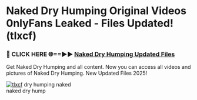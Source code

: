 # Naked Dry Humping Original Videos 0nlyFans Leaked - Files Updated! (tlxcf)

<h3>🔴 CLICK HERE 🌐==►► <a href="https://tinyurl.com/up5wt9bj" rel="nofollow">Naked Dry Humping Updated Files</a></h3>

Get Naked Dry Humping and all content. Now you can access all videos and pictures of Naked Dry Humping. New Updated Files 2025!

[![tlxcf](https://i.imgur.com/ABiUzMV.gif)](https://tinyurl.com/up5wt9bj)
dry humping naked<br>
naked dry hump